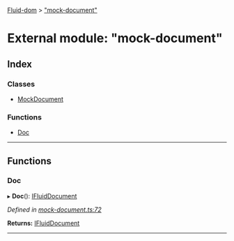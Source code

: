 [Fluid-dom](../README.md) > ["mock-document"](../modules/_mock_document_.md)

# External module: "mock-document"

## Index

### Classes

* [MockDocument](../classes/_mock_document_.mockdocument.md)

### Functions

* [Doc](_mock_document_.md#doc)

---

## Functions

<a id="doc"></a>

###  Doc

▸ **Doc**(): [IFluidDocument](../interfaces/_i_fluid_document_.ifluiddocument.md)

*Defined in [mock-document.ts:72](https://github.com/WazzaMo/fluid-dom/blob/cb271c8/src/mock-document.ts#L72)*

**Returns:** [IFluidDocument](../interfaces/_i_fluid_document_.ifluiddocument.md)

___

